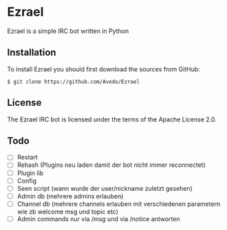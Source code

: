 Ezrael
======

Ezrael is a simple IRC bot written in Python

## Installation

To install Ezrael you should first download the sources from GitHub:

    $ git clone https://github.com/Avedo/Ezrael

## License

The Ezrael IRC bot is licensed under the terms of the Apache License 2.0.

## Todo

- [ ] Restart 
- [ ] Rehash (Plugins neu laden damit der bot nicht immer reconnectet)
- [ ] Plugin lib
- [ ] Config
- [ ] Seen script (wann wurde der user/nickname zuletzt gesehen)
- [ ] Admin db (mehrere admins erlauben)
- [ ] Channel db (mehrere channels erlauben mit verschiedenen parametern wie zb welcome msg und topic etc)
- [ ] Admin commands nur via /msg und via /notice antworten